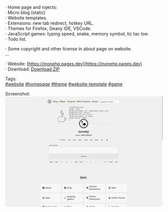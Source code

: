 




· Home page and rojects:  
· Micro blog (static)  
· Website templates.  
· Extensions: new tab redirect, hotkey URL.  
· Themes for Firefox, Geany IDE, VSCode.  
· JavaScript games: typing speed, snake, memory symbol, tic tac toe.  
· Todo list.  
  
· Some copyright and other license in about page on website.  
...  

· Website: [https://inonehp.pages.dev](https://inonehp.pages.dev)  
· Download: [Download ZIP](https://github.com/inonehp/inonehp.pages.dev/archive/refs/heads/main.zip)  

Tags:  
[#website](https://github.com/topics/website?s=updated)
[#homepage](https://github.com/topics/homepage?s=updated)
[#theme](https://github.com/topics/theme?s=updated)
[#website-template](https://github.com/topics/website-template?s=updated)
[#game](https://github.com/topics/game?s=updated)

  
Screenshot:  
![screenshot](/img/screenshot.png)  
 
